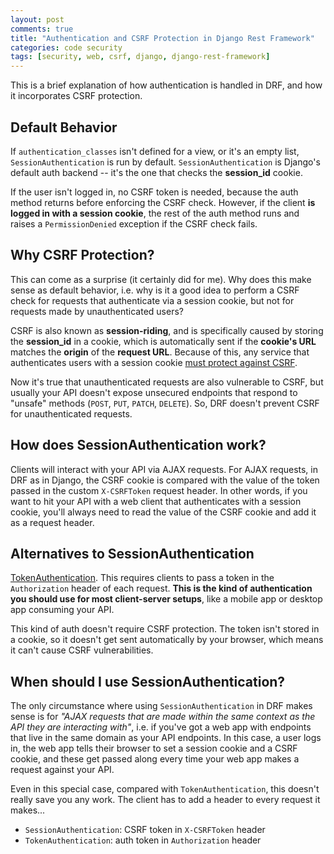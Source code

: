 ```yaml
---
layout: post
comments: true
title: "Authentication and CSRF Protection in Django Rest Framework"
categories: code security
tags: [security, web, csrf, django, django-rest-framework]
---
```


This is a brief explanation of how authentication is handled in DRF, and how it incorporates CSRF protection.


## Default Behavior

If `authentication_classes` isn't defined for a view, or it's an empty list, `SessionAuthentication` is run by default. `SessionAuthentication` is Django's default auth backend -- it's the one that checks the __session_id__ cookie.

If the user isn't logged in, no CSRF token is needed, because the auth method returns before enforcing the CSRF check. However, if the client __is logged in with a session cookie__, the rest of the auth method runs and raises a `PermissionDenied` exception if the CSRF check fails.


## Why CSRF Protection?

This can come as a surprise (it certainly did for me). Why does this make sense as default behavior, i.e. why is it a good idea to perform a CSRF check for requests that authenticate via a session cookie, but not for requests made by unauthenticated users?

CSRF is also known as __session-riding__, and is specifically caused by storing the __session_id__ in a cookie, which is automatically sent if the __cookie's URL__ matches the __origin__ of the __request URL__. Because of this, any service that authenticates users with a session cookie [must protect against CSRF](/post/csrf-protection).

Now it's true that unauthenticated requests are also vulnerable to CSRF, but usually your API doesn't expose unsecured endpoints that respond to "unsafe" methods (`POST`, `PUT`, `PATCH`, `DELETE`). So, DRF doesn't prevent CSRF for unauthenticated requests.


## How does SessionAuthentication work?

Clients will interact with your API via AJAX requests. For AJAX requests, in DRF as in Django, the CSRF cookie is compared with the value of the token passed in the custom `X-CSRFToken` request header. In other words, if you want to hit your API with a web client that authenticates with a session cookie, you'll always need to read the value of the CSRF cookie and add it as a request header.


## Alternatives to SessionAuthentication

[TokenAuthentication](http://www.django-rest-framework.org/api-guide/authentication/#tokenauthentication). This requires clients to pass a token in the `Authorization` header of each request. __This is the kind of authentication you should use for most client-server setups__, like a mobile app or desktop app consuming your API.

This kind of auth doesn't require CSRF protection. The token isn't stored in a cookie, so it doesn't get sent automatically by your browser, which means it can't cause CSRF vulnerabilities.


## When should I use SessionAuthentication?

The only circumstance where using `SessionAuthentication` in DRF makes sense is for _"AJAX requests that are made within the same context as the API they are interacting with"_, i.e. if you've got a web app with endpoints that live in the same domain as your API endpoints. In this case, a user logs in, the web app tells their browser to set a session cookie and a CSRF cookie, and these get passed along every time your web app makes a request against your API.

Even in this special case, compared with `TokenAuthentication`, this doesn't really save you any work. The client has to add a header to every request it makes...

- `SessionAuthentication`: CSRF token in `X-CSRFToken` header
- `TokenAuthentication`: auth token in `Authorization` header
